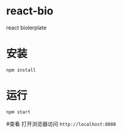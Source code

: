 # react-bio
react biolerplate

# 安装
`npm install`

# 运行
`npm start`

#查看
打开浏览器访问 `http://localhost:8080`
